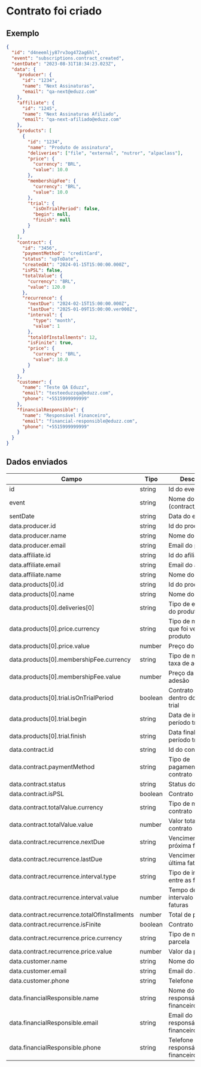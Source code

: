 # Contrato foi criado

## Exemplo

```json
{
  "id": "d4neemljy87rv3og472ag6hl",
  "event": "subscriptions.contract_created",
  "sentDate": "2023-08-31T18:34:23.023Z",
  "data": {
    "producer": {
      "id": "1234",
      "name": "Next Assinaturas",
      "email": "qa-next@eduzz.com"
    },
    "affiliate": {
      "id": "1245",
      "name": "Next Assinaturas Afiliado",
      "email": "qa-next-afiliado@eduzz.com"
    },
    "products": [
      {
        "id": "1234",
        "name": "Produto de assinatura",
        "deliveries": ["file", "external", "nutror", "alpaclass"],
        "price": {
          "currency": "BRL",
          "value": 10.0
        },
        "membershipFee": {
          "currency": "BRL",
          "value": 10.0
        },
        "trial": {
          "isOnTrialPeriod": false,
          "begin": null,
          "finish": null
        }
      }
    ],
    "contract": {
      "id": "3456",
      "paymentMethod": "creditCard",
      "status": "upToDate",
      "createdAt": "2024-01-15T15:00:00.000Z",
      "isPSL": false,
      "totalValue": {
        "currency": "BRL",
        "value": 120.0
      },
      "recurrence": {
        "nextDue": "2024-02-15T15:00:00.000Z",
        "lastDue": "2025-01-09T15:00:00.ver000Z",
        "interval": {
          "type": "month",
          "value": 1
        },
        "totalOfInstallments": 12,
        "isFinite": true,
        "price": {
          "currency": "BRL",
          "value": 10.0
        }
      }
    },
    "customer": {
      "name": "Teste QA Eduzz",
      "email": "testeeduzzqa@eduzz.com",
      "phone": "+5515999999999"
    },
    "financialResponsible": {
      "name": "Responsável Financeiro",
      "email": "financial-responsible@eduzz.com",
      "phone": "+5515999999999"
    }
  }
}
```

## Dados enviados

| Campo                                        | Tipo    | Descrição                               |
| -------------------------------------------- | ------- | --------------------------------------- |
| id                                           | string  | Id do evento                            |
| event                                        | string  | Nome do evento (contract_created)       |
| sentDate                                     | string  | Data do envio                           |
| data.producer.id                             | string  | Id do produtor                          |
| data.producer.name                           | string  | Nome do produtor                        |
| data.producer.email                          | string  | Email do produtor                       |
| data.affiliate.id                            | string  | Id do afiliado                          |
| data.affiliate.email                         | string  | Email do afiliado                       |
| data.affiliate.name                          | string  | Nome do afiliado                        |
| data.products[0].id                          | string  | Id do produto                           |
| data.products[0].name                        | string  | Nome do produto                         |
| data.products[0].deliveries[0]               | string  | Tipo de entrega do produto              |
| data.products[0].price.currency              | string  | Tipo de moeda que foi vendido o produto |
| data.products[0].price.value                 | number  | Preço do produto                        |
| data.products[0].membershipFee.currency      | string  | Tipo de moeda da taxa de adesão         |
| data.products[0].membershipFee.value         | number  | Preço da taxa de adesão                 |
| data.products[0].trial.isOnTrialPeriod       | boolean | Contrato está dentro do período trial   |
| data.products[0].trial.begin                 | string  | Data de início do período trial         |
| data.products[0].trial.finish                | string  | Data final do período trial             |
| data.contract.id                             | string  | Id do contrato                          |
| data.contract.paymentMethod                  | string  | Tipo de pagamento do contrato           |
| data.contract.status                         | string  | Status do contrato                      |
| data.contract.isPSL                          | boolean | Contrato é PSL                          |
| data.contract.totalValue.currency            | string  | Tipo de moeda do contrato               |
| data.contract.totalValue.value               | number  | Valor total do contrato                 |
| data.contract.recurrence.nextDue             | string  | Vencimento da próxima fatura            |
| data.contract.recurrence.lastDue             | string  | Vencimento da última fatura             |
| data.contract.recurrence.interval.type       | string  | Tipo de intervalo entre as faturas      |
| data.contract.recurrence.interval.value      | number  | Tempo de intervalo entre as faturas     |
| data.contract.recurrence.totalOfInstallments | number  | Total de parcelas                       |
| data.contract.recurrence.isFinite            | boolean | Contrato é finito                       |
| data.contract.recurrence.price.currency      | string  | Tipo de moeda da parcela                |
| data.contract.recurrence.price.value         | number  | Valor da parcela                        |
| data.customer.name                           | string  | Nome do Aluno                           |
| data.customer.email                          | string  | Email do Aluno                          |
| data.customer.phone                          | string  | Telefone do Aluno                       |
| data.financialResponsible.name               | string  | Nome do responsável financeiro          |
| data.financialResponsible.email              | string  | Email do responsável financeiro         |
| data.financialResponsible.phone              | string  | Telefone do responsável financeiro      |
